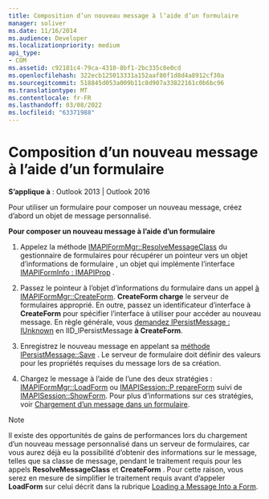 ```yaml
---
title: Composition d’un nouveau message à l’aide d’un formulaire
manager: soliver
ms.date: 11/16/2014
ms.audience: Developer
ms.localizationpriority: medium
api_type:
- COM
ms.assetid: c92181c4-79ca-4310-8bf1-2bc335c8e0cd
ms.openlocfilehash: 322ecb125013331a152aaf80f1d8d4a8912cf30a
ms.sourcegitcommit: 518845d053a009b11c8d907a33822161c0b6bc96
ms.translationtype: MT
ms.contentlocale: fr-FR
ms.lasthandoff: 03/08/2022
ms.locfileid: "63371988"
---
```

# <a name="composing-a-new-message-by-using-a-form"></a>Composition d’un nouveau message à l’aide d’un formulaire

  
  
**S’applique à** : Outlook 2013 | Outlook 2016 
  
Pour utiliser un formulaire pour composer un nouveau message, créez d’abord un objet de message personnalisé.
  
 **Pour composer un nouveau message à l’aide d’un formulaire**
  
1. Appelez la méthode [IMAPIFormMgr::ResolveMessageClass](imapiformmgr-resolvemessageclass.md) du gestionnaire de formulaires pour récupérer un pointeur vers un objet d’informations de formulaire , un objet qui implémente l’interface [IMAPIFormInfo : IMAPIProp](imapiforminfoimapiprop.md) . 
    
2. Passez le pointeur à l’objet d’informations du formulaire dans un appel [à IMAPIFormMgr::CreateForm](imapiformmgr-createform.md). **CreateForm charge** le serveur de formulaires approprié. En outre, passez un identificateur d’interface à **CreateForm** pour spécifier l’interface à utiliser pour accéder au nouveau message. En règle générale, vous [demandez IPersistMessage : IUnknown](ipersistmessageiunknown.md) en IID_IPersistMessage **à CreateForm**.
    
3. Enregistrez le nouveau message en appelant sa [méthode IPersistMessage::Save](ipersistmessage-save.md) . Le serveur de formulaire doit définir des valeurs pour les propriétés requises du message lors de sa création. 
    
4. Chargez le message à l’aide de l’une des deux stratégies : [IMAPIFormMgr::LoadForm](imapiformmgr-loadform.md) ou [IMAPISession::P repareForm](imapisession-prepareform.md) suivi de [IMAPISession::ShowForm](imapisession-showform.md). Pour plus d’informations sur ces stratégies, voir [Chargement d’un message dans un formulaire](loading-a-message-into-a-form.md).
    
> [!NOTE]
> Il existe des opportunités de gains de performances lors du chargement d’un nouveau message personnalisé dans un serveur de formulaires, car vous aurez déjà eu la possibilité d’obtenir des informations sur le message, telles que sa classe de message, pendant le traitement requis pour les appels **ResolveMessageClass** et **CreateForm** . Pour cette raison, vous serez en mesure de simplifier le traitement requis avant d’appeler **LoadForm** sur celui décrit dans la rubrique [Loading a Message Into a Form](loading-a-message-into-a-form.md). 
  

